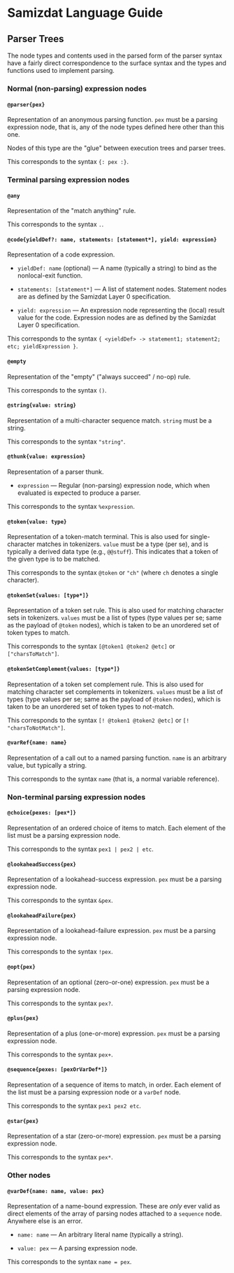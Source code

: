 Samizdat Language Guide
=======================

Parser Trees
------------

The node types and contents used in the parsed form of the parser syntax
have a fairly direct correspondence to the surface syntax and the
types and functions used to implement parsing.

### Normal (non-parsing) expression nodes

#### `@parser{pex}`

Representation of an anonymous parsing function. `pex` must be a parsing
expression node, that is, any of the node types defined here other than
this one.

Nodes of this type are the "glue" between execution trees and parser trees.

This corresponds to the syntax `{: pex :}`.


### Terminal parsing expression nodes

#### `@any`

Representation of the "match anything" rule.

This corresponds to the syntax `.`.

#### `@code{yieldDef?: name, statements: [statement*], yield: expression}`

Representation of a code expression.

* `yieldDef: name` (optional) &mdash; A name (typically a string) to bind
  as the nonlocal-exit function.

* `statements: [statement*]` &mdash; A list of statement nodes.
  Statement nodes are as defined by the Samizdat Layer 0 specification.

* `yield: expression` &mdash; An expression node representing the
  (local) result value for the code. Expression nodes are as defined
  by the Samizdat Layer 0 specification.

This corresponds to the syntax `{ <yieldDef> -> statement1; statement2;
etc; yieldExpression }`.

#### `@empty`

Representation of the "empty" ("always succeed" / no-op) rule.

This corresponds to the syntax `()`.

#### `@string{value: string}`

Representation of a multi-character sequence match. `string` must be a
string.

This corresponds to the syntax `"string"`.

#### `@thunk{value: expression}`

Representation of a parser thunk.

* `expression` &mdash; Regular (non-parsing) expression node,
  which when evaluated is expected to produce a parser.

This corresponds to the syntax `%expression`.

#### `@token{value: type}`

Representation of a token-match terminal. This is also used for
single-character matches in tokenizers. `value` must be a type (per se),
and is typically a derived data type (e.g., `@@stuff`). This
indicates that a token of the given type is to be matched.

This corresponds to the syntax `@token` or `"ch"` (where `ch` denotes
a single character).

#### `@tokenSet{values: [type*]}`

Representation of a token set rule. This is also used for matching
character sets in tokenizers. `values` must be a list of types (type values
per se; same as the payload of `@token` nodes), which is taken to be an
unordered set of token types to match.

This corresponds to the syntax `[@token1 @token2 @etc]` or `["charsToMatch"]`.

#### `@tokenSetComplement{values: [type*]}`

Representation of a token set complement rule. This is also used for matching
character set complements in tokenizers. `values` must be a list of types
(type values per se; same as the payload of `@token` nodes), which is taken
to be an unordered set of token types to not-match.

This corresponds to the syntax `[! @token1 @token2 @etc]` or
`[! "charsToNotMatch"]`.

#### `@varRef{name: name}`

Representation of a call out to a named parsing function. `name` is
an arbitrary value, but typically a string.

This corresponds to the syntax `name` (that is, a normal variable
reference).


### Non-terminal parsing expression nodes

#### `@choice{pexes: [pex*]}`

Representation of an ordered choice of items to match. Each element
of the list must be a parsing expression node.

This corresponds to the syntax `pex1 | pex2 | etc`.

#### `@lookaheadSuccess{pex}`

Representation of a lookahead-success expression. `pex` must be a parsing
expression node.

This corresponds to the syntax `&pex`.

#### `@lookaheadFailure{pex}`

Representation of a lookahead-failure expression. `pex` must be a parsing
expression node.

This corresponds to the syntax `!pex`.

#### `@opt{pex}`

Representation of an optional (zero-or-one) expression. `pex` must be a
parsing expression node.

This corresponds to the syntax `pex?`.

#### `@plus{pex}`

Representation of a plus (one-or-more) expression. `pex` must be a parsing
expression node.

This corresponds to the syntax `pex+`.

#### `@sequence{pexes: [pexOrVarDef*]}`

Representation of a sequence of items to match, in order. Each element
of the list must be a parsing expression node or a `varDef` node.

This corresponds to the syntax `pex1 pex2 etc`.

#### `@star{pex}`

Representation of a star (zero-or-more) expression. `pex` must be a parsing
expression node.

This corresponds to the syntax `pex*`.


### Other nodes

#### `@varDef{name: name, value: pex}`

Representation of a name-bound expression. These are *only* ever valid
as direct elements of the array of parsing nodes attached to a `sequence`
node. Anywhere else is an error.

* `name: name` &mdash; An arbitrary literal name
  (typically a string).

* `value: pex` &mdash; A parsing expression node.

This corresponds to the syntax `name = pex`.
